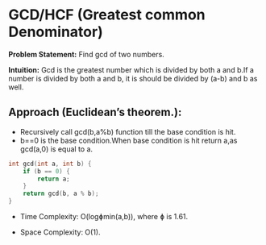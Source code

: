 # GCD/HCF (Greatest common Denominator)
**Problem Statement:** Find gcd of two numbers.

**Intuition:** Gcd is the greatest number which is divided by both a and b.If a number is divided by both a and b, it is should be divided by (a-b) and b as well.

## Approach (Euclidean’s theorem.):
-   Recursively call gcd(b,a%b) function till the base condition is hit.
-   b==0 is the base condition.When base condition is hit return a,as gcd(a,0) is equal to a.

```c++
int gcd(int a, int b) {
	if (b == 0) {
		return a;
	}
	return gcd(b, a % b);
}
```
- Time Complexity: O(logɸmin(a,b)), where ɸ is 1.61.

- Space Complexity: O(1).

